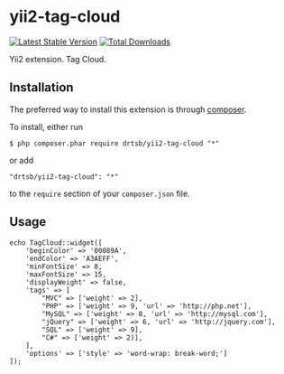 yii2-tag-cloud
==============

[![Latest Stable Version](https://poser.pugx.org/drtsb/yii2-tag-cloud/v/stable)](https://packagist.org/packages/drtsb/yii2-tag-cloud)
[![Total Downloads](https://poser.pugx.org/drtsb/yii2-tag-cloud/downloads)](https://packagist.org/packages/drtsbyii2-tag-cloud)

Yii2 extension. Tag Cloud.

## Installation

The preferred way to install this extension is through [composer](http://getcomposer.org/download/).

To install, either run

```
$ php composer.phar require drtsb/yii2-tag-cloud "*"
```

or add

```
"drtsb/yii2-tag-cloud": "*"
```

to the ```require``` section of your `composer.json` file.

## Usage

~~~
echo TagCloud::widget([
    'beginColor' => '00089A',
    'endColor' => 'A3AEFF',
    'minFontSize' => 8,
    'maxFontSize' => 15,
    'displayWeight' => false,
    'tags' => [
        "MVC" => ['weight' => 2],
        "PHP" => ['weight' => 9, 'url' => 'http://php.net'],
        "MySQL" => ['weight' => 8, 'url' => 'http://mysql.com'],
        "jQuery" => ['weight' => 6, 'url' => 'http://jquery.com'],
        "SQL" => ['weight' => 9],
        "C#" => ['weight' => 2)],
    ],
    'options' => ['style' => 'word-wrap: break-word;']
]);
~~~
